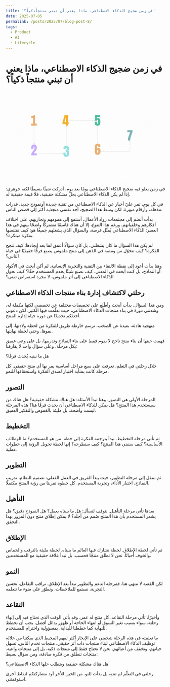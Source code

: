 ```yaml
---
title: 'في زمن ضجيج الذكاء الاصطناعي، ماذا يعني أن تبني منتجاًذكياً؟'
date: 2025-07-05
permalink: /posts/2025/07/blog-post-8/
tags:
  - Product
  - AI
  - Lifecycle
---
```


# في زمن ضجيج الذكاء الاصطناعي، ماذا يعني أن تبني منتجاً ذكياً؟
![AI Product Lifecycle](https://raw.githubusercontent.com/Ruqyai/ar/refs/heads/main/images/AI-Product-Lifecycle.gif)


في زمن يعلو فيه ضجيج الذكاء الاصطناعي يومًا بعد يوم، أدركت شيئًا بسيطًا لكنه جوهري: إذا لم يكن الذكاء الاصطناعي يحلّ مشكلة حقيقية، فلا قيمة حقيقية له.  

في كل يوم، تمر عليّ أخبار عن الذكاء الاصطناعي من تقنية جديدة أونموذج جديد، قدرات مذهلة، وأرقام مبهرة. لكن وسط هذا الضجيج، أجد نفسي منجذبة أكثر إلى قصص الناس.  

بدأت أنضم إلى مجتمعات رواد الأعمال، أستمع إلى همومهم وتجاربهم، على اختلاف أفكارهم وخلفياتهم. ورغم هذا التنوع، إلا أن هناك قاسمًا مشتركًا واضحًا بينهم في هذا العصر: الذكاء الاصطناعي يُمثّل فرصة، والسؤال الذي يشغلهم جميعًا هو: كيف نقتنصها بفكرة مبتكرة؟. 

 لم يكن هذا السؤال ما كان يشغلني، بل كان سؤالًا أعمق لما بعد إيجادها: كيف تنجح الفكرة؟ كيف تتحوّل من ومضة في الذهن إلى منتج ملموس يصنع فرقًا حقيقيًا في حياة الناس؟

وهنا بدأت أعود إلى نقطة الالتقاء بين التقنية والتجربة الإنسانية. لم أكن أبحث في الأكواد أو النماذج، بل كنت أبحث في المعنى. كيف نصنع شيئًا يخدم المستخدم حقًا؟ كيف نحول الذكاء الاصطناعي إلى أثر ملموس، لا مجرد استعراض تقني؟

## رحلتي لاكتشاف إدارة بناء منتجات الذكاء الاصطناعي
ومن هذا السؤال،  بدأت أبحث وأطّلع على تخصصات مختلفة عن تخصصي لكنها مكملة له،  وشدتني دورة في بناء منتجات الذكاء الاصطناعي، حيث تعلّمت فيها الكثير. لكن دعوني أحدثكم تحديدًا عن دورة حياة إدارة المنتج.

 منهجية هادئة، بعيدة عن الصخب، ترسم خارطة طريق للفكرة من لحظة ولادتها، إلى نموها، وحتى لحظة نهايتها.

فهمت حينها أن بناء منتج ناجح لا يقوم فقط على بناء النماذج وتدريبها، بل على وعي عميق بكل مرحلة. وعلى سؤال واحد لا يفارقنا:

هل ما نبنيه يُحدث فرقًا؟

خلال رحلتي في التعلم، تعرفت على سبع مراحل أساسية يمر بها أي منتج حقيقي. كل مرحلة كانت بمثابة اختبار لصدق الفكرة واستحقاقها للنمو.
## التصور
المرحلة الأولى هي التصور. وهنا تبدأ الأسئلة: هل هناك مشكلة حقيقية؟ هل هناك من سيستخدم هذا المنتج؟ هل يمكن للذكاء الاصطناعي أن يحدث فرقًا هنا؟ هذه المرحلة ليست واضحة، بل مليئة بالغموض والتفكير العميق.
## التخطيط
ثم تأتي مرحلة التخطيط. نبدأ بترجمة الفكرة إلى خطة. من هو المستخدم؟ ما الوظائف الأساسية؟ كيف سنبني هذا المنتج؟ كيف سنطرحه؟ إنها لحظة تحويل الرؤية إلى خطوات عملية.
## التطوير
ثم ننتقل إلى مرحلة التطوير، حيث يبدأ الفريق في العمل الفعلي: تصميم النظام، تدريب النماذج، اختبار الأداء، وتجربة المستخدم. كل خطوة تقربنا من رؤية المنتج مكتملًا.
## التأهيل
بعدها تأتي مرحلة التأهيل. نتوقف لنسأل: هل ما بنيناه يعمل؟ هل النموذج دقيق؟ هل يشعر المستخدم بأن هذا المنتج صُمم من أجله؟ لا يمكن إطلاق منتج دون المرور بهذا التحقق.
## الإطلاق
ثم تأتي لحظة الإطلاق. لحظة نشارك فيها العالم ما بنيناه. لحظة مليئة بالترقب والحماس والخوف أحيانًا. نحن لا نطلق منتجًا فحسب، بل نبدأ علاقة حقيقية مع المستخدمين.
## النمو
لكن القصة لا تنتهي هنا. فمرحلة الدعم والتطوير تبدأ بعد الإطلاق. نراقب التفاعل، نحسن التجربة، نستمع للملاحظات، ونطوّر على ضوء ما نتعلمه.
## التقاعد
وأخيرًا، تأتي مرحلة التقاعد. كل منتج له عمر، وقد يأتي الوقت الذي نحتاج فيه إلى إنهاء رحلته. سواء بسبب تغير السوق أو انتهاء الحاجة أو ظهور بدائل أفضل، يجب أن نخطط للنهاية كما خططنا للبداية، بمسؤولية واحترام للمستخدم.

ما تعلمته في هذه الرحلة شجعني على الإبحار أكثر لفهم المحيط الذي يمكننا من خلاله توظيف الذكاء الاصطناعي لبناء منتجات ذات أثر حقيقي. منتجات تخدم الناس، تسهل حياتهم، وتخفف من أعبائهم.
نحن لا نحتاج فقط إلى منتجات ذكية، بل إلى منتجات واعية. منتجات تنطلق من فكرة صادقة، ومن سؤال بسيط:

هل هناك مشكلة حقيقية ويتطلب حلها الذكاء الاصطناعي؟


رحلتي في التعلّم لم تنتهِ، بل بدأت للتو.
 من الحين للأخر أود مشاركتكم لنقاط أخرى استوقفتني.